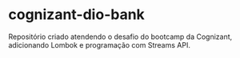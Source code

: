 # cognizant-dio-bank

Repositório criado atendendo o desafio do bootcamp da Cognizant, adicionando Lombok e programação com Streams API.
